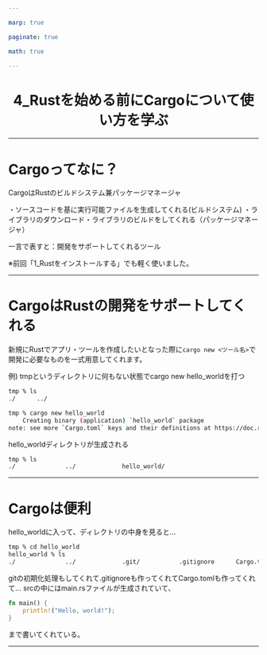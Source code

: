 ```yaml
---

marp: true

paginate: true

math: true

---
```


# <center>4_Rustを始める前にCargoについて使い方を学ぶ

---

# Cargoってなに？
CargoはRustのビルドシステム兼パッケージマネージャ

・ソースコードを基に実行可能ファイルを生成してくれる(ビルドシステム)
・ライブラリのダウンロード・ライブラリのビルドをしてくれる（パッケージマネージャ）

一言で表すと：開発をサポートしてくれるツール

※前回「1_Rustをインストールする」でも軽く使いました。

---

# CargoはRustの開発をサポートしてくれる

新規にRustでアプリ・ツールを作成したいとなった際に`cargo new <ツール名>`で開発に必要なものを一式用意してくれます。

例) tmpというディレクトリに何もない状態でcargo new hello_worldを打つ
```bash
tmp % ls
./      ../
```
```bash
tmp % cargo new hello_world
    Creating binary (application) `hello_world` package
note: see more `Cargo.toml` keys and their definitions at https://doc.rust-lang.org/cargo/reference/manifest.html
```
hello_worldディレクトリが生成される
```bash
tmp % ls
./              ../             hello_world/
```

---
# Cargoは便利

hello_worldに入って、ディレクトリの中身を見ると...

```bash
tmp % cd hello_world 
hello_world % ls
./              ../             .git/           .gitignore      Cargo.toml      src
```

gitの初期化処理もしてくれて.gitignoreも作ってくれてCargo.tomlも作ってくれて...
srcの中にはmain.rsファイルが生成されていて、
```rust
fn main() {
    println!("Hello, world!");
}
```
まで書いてくれている。

---



